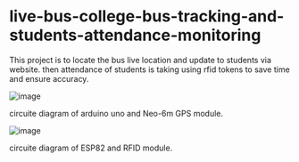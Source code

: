 # live-bus-college-bus-tracking-and-students-attendance-monitoring
This project is to locate the bus live location and update to students via website. then attendance of students is taking using rfid tokens to save time and ensure accuracy.

![image](https://github.com/user-attachments/assets/333a1555-e5e6-488f-a1db-71d5866eeac1)

circuite diagram of arduino uno and Neo-6m GPS module.

![image](https://github.com/user-attachments/assets/779978b0-30d0-4299-9547-892248bb55ec)

circuite diagram of ESP82 and RFID module.
